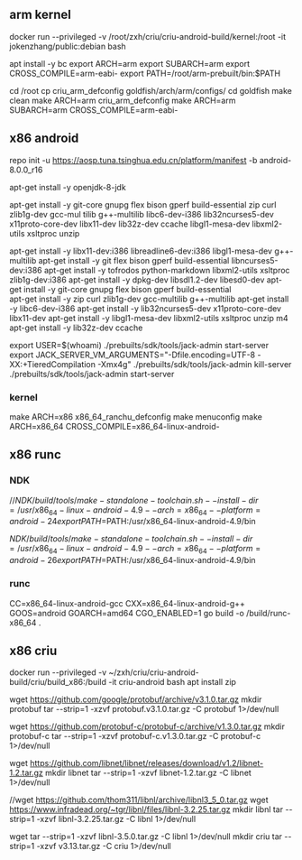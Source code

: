 
## arm kernel

docker run --privileged -v /root/zxh/criu/criu-android-build/kernel:/root  -it jokenzhang/public:debian bash

apt install -y bc
export ARCH=arm
export SUBARCH=arm
export CROSS_COMPILE=arm-eabi-
export PATH=/root/arm-prebuilt/bin:$PATH

cd /root
cp criu_arm_defconfig goldfish/arch/arm/configs/
cd goldfish
make clean
make ARCH=arm  criu_arm_defconfig
make ARCH=arm SUBARCH=arm  CROSS_COMPILE=arm-eabi-

## x86 android

repo init -u https://aosp.tuna.tsinghua.edu.cn/platform/manifest -b android-8.0.0_r16

apt-get install -y openjdk-8-jdk

apt-get install -y  git-core gnupg flex bison gperf build-essential zip curl zlib1g-dev gcc-mul tilib g++-multilib libc6-dev-i386 lib32ncurses5-dev x11proto-core-dev libx11-dev lib32z-dev ccache libgl1-mesa-dev libxml2-utils xsltproc unzip

apt-get install -y libx11-dev:i386 libreadline6-dev:i386 libgl1-mesa-dev g++-multilib 
apt-get install -y git flex bison gperf build-essential libncurses5-dev:i386 
apt-get install -y tofrodos python-markdown libxml2-utils xsltproc zlib1g-dev:i386 
apt-get install -y dpkg-dev libsdl1.2-dev libesd0-dev
apt-get install -y git-core gnupg flex bison gperf build-essential  
apt-get install -y zip curl zlib1g-dev gcc-multilib g++-multilib 
apt-get install -y libc6-dev-i386 
apt-get install -y lib32ncurses5-dev x11proto-core-dev libx11-dev 
apt-get install -y libgl1-mesa-dev libxml2-utils xsltproc unzip m4
apt-get install -y lib32z-dev ccache

export USER=$(whoami)
./prebuilts/sdk/tools/jack-admin start-server
export JACK_SERVER_VM_ARGUMENTS="-Dfile.encoding=UTF-8 -XX:+TieredCompilation -Xmx4g"
./prebuilts/sdk/tools/jack-admin kill-server
./prebuilts/sdk/tools/jack-admin start-server


### kernel

make ARCH=x86  x86_64_ranchu_defconfig
make menuconfig
make ARCH=x86_64 CROSS_COMPILE=x86_64-linux-android-


## x86 runc

### NDK

//$NDK/build/tools/make-standalone-toolchain.sh --install-dir=/usr/x86_64-linux-android-4.9  --arch=x86_64 --platform=android-24
export PATH=$PATH:/usr/x86_64-linux-android-4.9/bin


$NDK/build/tools/make-standalone-toolchain.sh --install-dir=/usr/x86_64-linux-android-4.9  --arch=x86_64 --platform=android-26
export PATH=$PATH:/usr/x86_64-linux-android-4.9/bin


### runc

CC=x86_64-linux-android-gcc  CXX=x86_64-linux-android-g++  GOOS=android GOARCH=amd64 CGO_ENABLED=1  go build   -o /build/runc-x86_64 .

## x86 criu

docker run --privileged -v ~/zxh/criu/criu-android-build/criu/build_x86:/build -it criu-android bash
apt install zip


wget https://github.com/google/protobuf/archive/v3.1.0.tar.gz
mkdir protobuf
tar --strip=1 -xzvf protobuf.v3.1.0.tar.gz -C protobuf  1>/dev/null

wget https://github.com/protobuf-c/protobuf-c/archive/v1.3.0.tar.gz
mkdir protobuf-c
tar --strip=1 -xzvf protobuf-c.v1.3.0.tar.gz -C protobuf-c  1>/dev/null

wget https://github.com/libnet/libnet/releases/download/v1.2/libnet-1.2.tar.gz
mkdir libnet
tar --strip=1 -xzvf libnet-1.2.tar.gz -C libnet 1>/dev/null

//wget https://github.com/thom311/libnl/archive/libnl3_5_0.tar.gz
wget https://www.infradead.org/~tgr/libnl/files/libnl-3.2.25.tar.gz
mkdir libnl
tar --strip=1 -xzvf libnl-3.2.25.tar.gz -C libnl 1>/dev/null

wget tar --strip=1 -xzvf libnl-3.5.0.tar.gz -C libnl 1>/dev/null
mkdir criu
tar --strip=1 -xzvf v3.13.tar.gz -C criu 1>/dev/null

